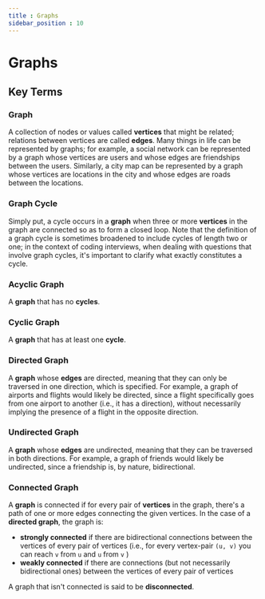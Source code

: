 ```yaml
---
title : Graphs
sidebar_position : 10
---
```

# Graphs

## Key Terms

### Graph
A collection of nodes or values called **vertices** that might be related; relations between vertices are called **edges**.
Many things in life can be represented by graphs; for example, a social network can be represented by a graph whose vertices are users and whose edges are friendships between the users. Similarly, a city map can be represented by a graph whose vertices are locations in the city
and whose edges are roads between the locations.

### Graph Cycle
Simply put, a cycle occurs in a **graph** when three or more **vertices** in the graph are connected so as to form a closed loop.
Note that the definition of a graph cycle is sometimes broadened to include cycles of length two or one; in the context of coding interviews, when dealing with questions that involve graph cycles, it's important to clarify what exactly constitutes a cycle.

### Acyclic Graph
A **graph** that has no **cycles**.

### Cyclic Graph
A **graph** that has at least one **cycle**.

### Directed Graph
A **graph** whose **edges** are directed, meaning that they can only be traversed in one direction, which is specified.
For example, a graph of airports and flights would likely be directed, since a flight specifically goes from one airport to another (i.e., it has a
direction), without necessarily implying the presence of a flight in the opposite direction.

### Undirected Graph
A **graph** whose **edges** are undirected, meaning that they can be traversed in both directions.
For example, a graph of friends would likely be undirected, since a friendship is, by nature, bidirectional.

### Connected Graph
A **graph** is connected if for every pair of **vertices** in the graph, there's a path of one or more edges connecting the given vertices.
In the case of a **directed graph**, the graph is:
* **strongly connected** if there are bidirectional connections between the vertices of every pair of vertices (i.e., for every vertex-pair `(u, v)` you can reach `v` from `u` and `u` from `v` )
* **weakly connected** if there are connections (but not necessarily bidirectional ones) between the vertices of every pair of vertices


A graph that isn't connected is said to be **disconnected**.